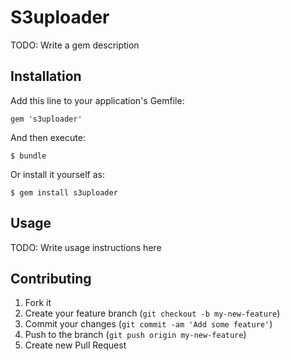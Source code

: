 # S3uploader

TODO: Write a gem description

## Installation

Add this line to your application's Gemfile:

    gem 's3uploader'

And then execute:

    $ bundle

Or install it yourself as:

    $ gem install s3uploader

## Usage

TODO: Write usage instructions here

## Contributing

1. Fork it
2. Create your feature branch (`git checkout -b my-new-feature`)
3. Commit your changes (`git commit -am 'Add some feature'`)
4. Push to the branch (`git push origin my-new-feature`)
5. Create new Pull Request
